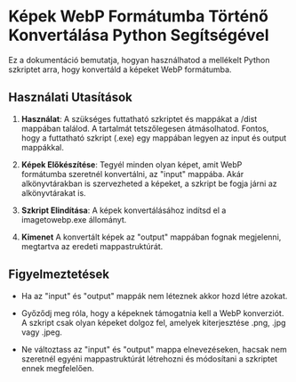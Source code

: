 # Képek WebP Formátumba Történő Konvertálása Python Segítségével

Ez a dokumentáció bemutatja, hogyan használhatod a mellékelt Python szkriptet arra, hogy konvertáld a képeket WebP formátumba.

## Használati Utasítások

1. **Használat**: A szükséges futtatható szkriptet és mappákat a /dist mappában találod. A tartalmát tetszőlegesen átmásolhatod. Fontos, hogy a futtatható szkript (.exe) egy mappában legyen az input és output mappákkal.

2. **Képek Előkészítése**: Tegyél minden olyan képet, amit WebP formátumba szeretnél konvertálni, az "input" mappába. Akár alkönyvtárakban is szervezheted a képeket, a szkript be fogja járni az alkönyvtárakat is.
3. **Szkript Elindítása**: A képek konvertálásához indítsd el a imagetowebp.exe állományt.
4. **Kimenet** A konvertált képek az "output" mappában fognak megjelenni, megtartva az eredeti mappastruktúrát.

## Figyelmeztetések
- Ha az "input" és "output" mappák nem léteznek akkor hozd létre azokat.

- Győződj meg róla, hogy a képeknek támogatnia kell a WebP konverziót. A szkript csak olyan képeket dolgoz fel, amelyek kiterjesztése .png, .jpg vagy .jpeg.

- Ne változtass az "input" és "output" mappa elnevezéseken, hacsak nem szeretnél egyéni mappastruktúrát létrehozni és módosítani a szkriptet ennek megfelelően.
